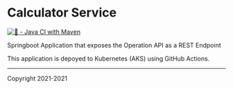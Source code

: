 
# Calculator Service

[![ 🚧  - Java CI with Maven](https://github.com/tgrall-octodemo/calculator-service/actions/workflows/maven-ci.yml/badge.svg)](https://github.com/tgrall-octodemo/calculator-service/actions/workflows/maven-ci.yml)


Springboot Application that exposes the Operation API as a REST Endpoint

This application is depoyed to Kubernetes (AKS) using GitHub Actions.

---

Copyright 2021-2021
